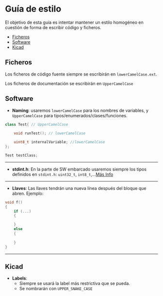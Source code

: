 # Guía de estilo

El objetivo de esta guía es intentar mantener un estilo homogéneo en cuestión de forma de escribir código y ficheros.

- [Ficheros](#ficheros)
- [Software](#Software)
- [Kicad](#Kicad)

## Ficheros

Los ficheros de código fuente siempre se escribirán en `lowerCamelCase.ext`.

Los ficheros de documentación se escribirán en `UpperCamelCase`

## Software
 
- **Naming**: usaremos `lowerCamelCase` para los nombres de variables, y `UpperCamelCase` para tipos/enumerados/clases/funciones.
```cpp
class Test{ // UpperCamelCase
    
    void runTest(); // lowerCamelCase

    uint8_t internalVariable; //lowerCamelCase
};

Test testClass;

```
---
- **stdint.h**: En la parte de SW embarcado usaremos siempre los tipos definidos en `stdint.h`: `uint32_t`, `int8_t`,...[Más Info](https://cplusplus.com/reference/cstdint/)
---
- **Llaves**: Las llaves tendrán una nueva línea después del bloque que abren. Ejemplo:
```c
void f()
{
    if (...)
    {

    }
    else
    {
        
    }
}

```
---
## Kicad

- **Labels**: 
    - Siempre se usará la label más restrictiva que se pueda.
    - Se nombrarán con `UPPER_SNAKE_CASE`